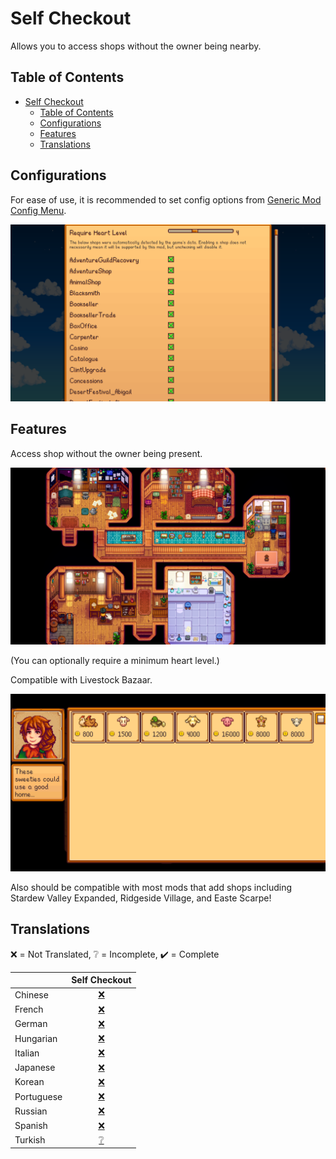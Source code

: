 # Self Checkout

Allows you to access shops without the owner being nearby.

## Table of Contents

- [Self Checkout](#self-checkout)
  - [Table of Contents](#table-of-contents)
  - [Configurations](#configurations)
  - [Features](#features)
  - [Translations](#translations)

## Configurations

For ease of use, it is recommended to set config options
from [Generic Mod Config Menu](https://www.nexusmods.com/stardewvalley/mods/5098).

![Config Menu](docs/config-menu.png)

## Features

Access shop without the owner being present.

![Access Shops](docs/access-shops.png)

(You can optionally require a minimum heart level.)

Compatible with Livestock Bazaar.

![Livestock Bazaar](docs/livestock-bazaar.png)

Also should be compatible with most mods that add shops including Stardew Valley
Expanded, Ridgeside Village, and Easte Scarpe!

## Translations

❌️ = Not Translated, ❔ = Incomplete, ✔️ = Complete

|            |         Self Checkout          |
| :--------- | :----------------------------: |
| Chinese    | [❌️](SelfCheckout/i18n/zh.json) |
| French     | [❌️](SelfCheckout/i18n/fr.json) |
| German     | [❌️](SelfCheckout/i18n/de.json) |
| Hungarian  | [❌️](SelfCheckout/i18n/hu.json) |
| Italian    | [❌️](SelfCheckout/i18n/it.json) |
| Japanese   | [❌️](SelfCheckout/i18n/ja.json) |
| Korean     | [❌️](SelfCheckout/i18n/ko.json) |
| Portuguese | [❌️](SelfCheckout/i18n/pt.json) |
| Russian    | [❌️](SelfCheckout/i18n/ru.json) |
| Spanish    | [❌️](SelfCheckout/i18n/es.json) |
| Turkish    | [❔](SelfCheckout/i18n/tr.json) |